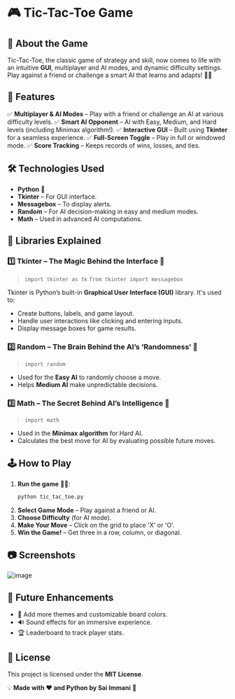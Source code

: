 # 🎮 Tic-Tac-Toe Game

## 📌 About the Game
Tic-Tac-Toe, the classic game of strategy and skill, now comes to life with an intuitive **GUI**, multiplayer and AI modes, and dynamic difficulty settings. Play against a friend or challenge a smart AI that learns and adapts! 🧠💡

## 🚀 Features
✅ **Multiplayer & AI Modes** – Play with a friend or challenge an AI at various difficulty levels.
✅ **Smart AI Opponent** – AI with Easy, Medium, and Hard levels (including Minimax algorithm!).
✅ **Interactive GUI** – Built using **Tkinter** for a seamless experience.
✅ **Full-Screen Toggle** – Play in full or windowed mode.
✅ **Score Tracking** – Keeps records of wins, losses, and ties.

## 🛠️ Technologies Used
- **Python** 🐍
- **Tkinter** – For GUI interface.
- **Messagebox** – To display alerts.
- **Random** – For AI decision-making in easy and medium modes.
- **Math** – Used in advanced AI computations.

## 📜 Libraries Explained

### 1️⃣ **Tkinter** – The Magic Behind the Interface 🎨
> `import tkinter as tk`
> `from tkinter import messagebox`

Tkinter is Python’s built-in **Graphical User Interface (GUI)** library. It's used to:
- Create buttons, labels, and game layout.
- Handle user interactions like clicking and entering inputs.
- Display message boxes for game results.

### 2️⃣ **Random** – The Brain Behind the AI’s ‘Randomness’ 🎲
> `import random`

- Used for the **Easy AI** to randomly choose a move.
- Helps **Medium AI** make unpredictable decisions.

### 3️⃣ **Math** – The Secret Behind AI’s Intelligence 🧠
> `import math`

- Used in the **Minimax algorithm** for Hard AI.
- Calculates the best move for AI by evaluating possible future moves.

## 🕹️ How to Play
1. **Run the game** 🏃‍♂️:
   ```bash
   python tic_tac_toe.py
   ```
2. **Select Game Mode** – Play against a friend or AI.
3. **Choose Difficulty** (for AI mode).
4. **Make Your Move** – Click on the grid to place 'X' or 'O'.
5. **Win the Game!** – Get three in a row, column, or diagonal.

## 📷 Screenshots
![image](https://github.com/user-attachments/assets/ba7847e0-7107-4731-b8f8-42335a396052)

## 🔧 Future Enhancements
- 🎨 Add more themes and customizable board colors.
- 🔊 Sound effects for an immersive experience.
- 🏆 Leaderboard to track player stats.

## 📜 License
This project is licensed under the **MIT License**.

💡 **Made with ❤️ and Python by Sai Immani** 🚀

